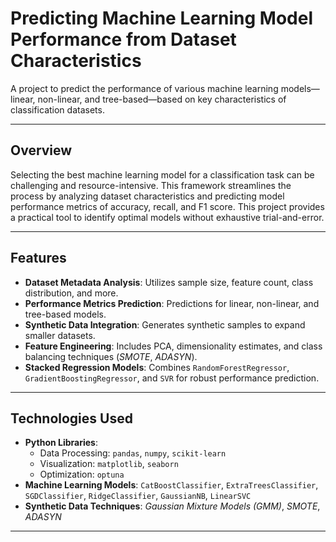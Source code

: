 # Predicting Machine Learning Model Performance from Dataset Characteristics

A project to predict the performance of various machine learning models—linear, non-linear, and tree-based—based on key characteristics of classification datasets.

---

## Overview

Selecting the best machine learning model for a classification task can be challenging and resource-intensive. This framework streamlines the process by analyzing dataset characteristics and predicting model performance metrics of accuracy, recall, and F1 score. This project provides a practical tool to identify optimal models without exhaustive trial-and-error.

---

## Features

- **Dataset Metadata Analysis**: Utilizes sample size, feature count, class distribution, and more.
- **Performance Metrics Prediction**: Predictions for linear, non-linear, and tree-based models.
- **Synthetic Data Integration**: Generates synthetic samples to expand smaller datasets.
- **Feature Engineering**: Includes PCA, dimensionality estimates, and class balancing techniques (*SMOTE*, *ADASYN*).
- **Stacked Regression Models**: Combines `RandomForestRegressor`, `GradientBoostingRegressor`, and `SVR` for robust performance prediction.

---

## Technologies Used

- **Python Libraries**:
  - Data Processing: `pandas`, `numpy`, `scikit-learn`
  - Visualization: `matplotlib`, `seaborn`
  - Optimization: `optuna`
- **Machine Learning Models**: `CatBoostClassifier`, `ExtraTreesClassifier`, `SGDClassifier`, `RidgeClassifier`, `GaussianNB`, `LinearSVC`
- **Synthetic Data Techniques**: *Gaussian Mixture Models (GMM)*, *SMOTE*, *ADASYN*

---
